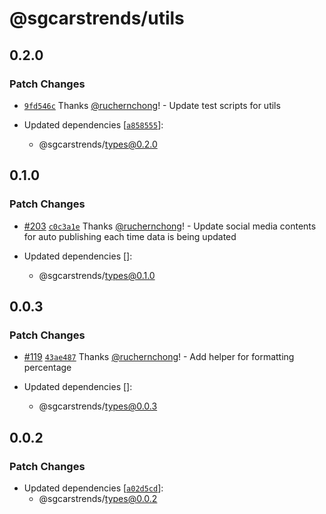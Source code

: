 # @sgcarstrends/utils

## 0.2.0

### Patch Changes

- [`9fd546c`](https://github.com/sgcarstrends/backend/commit/9fd546c797b2e29a76ac0d38eadb6bd15774d9d0) Thanks [@ruchernchong](https://github.com/ruchernchong)! - Update test scripts for utils

- Updated dependencies [[`a858555`](https://github.com/sgcarstrends/backend/commit/a85855576d9e0be877053df5b2de99fb365d9e69)]:
  - @sgcarstrends/types@0.2.0

## 0.1.0

### Patch Changes

- [#203](https://github.com/sgcarstrends/backend/pull/203) [`c0c3a1e`](https://github.com/sgcarstrends/backend/commit/c0c3a1e489be9b5b914d823eedc51bb9346c7c56) Thanks [@ruchernchong](https://github.com/ruchernchong)! - Update social media contents for auto publishing each time data is being updated

- Updated dependencies []:
  - @sgcarstrends/types@0.1.0

## 0.0.3

### Patch Changes

- [#119](https://github.com/sgcarstrends/backend/pull/119) [`43ae487`](https://github.com/sgcarstrends/backend/commit/43ae4875699821fd1fc5b7001d7e36f6b9e25da2) Thanks [@ruchernchong](https://github.com/ruchernchong)! - Add helper for formatting percentage

- Updated dependencies []:
  - @sgcarstrends/types@0.0.3

## 0.0.2

### Patch Changes

- Updated dependencies [[`a02d5cd`](https://github.com/sgcarstrends/backend/commit/a02d5cda9d1fa4788413921848be2dd3146e2dfa)]:
  - @sgcarstrends/types@0.0.2
